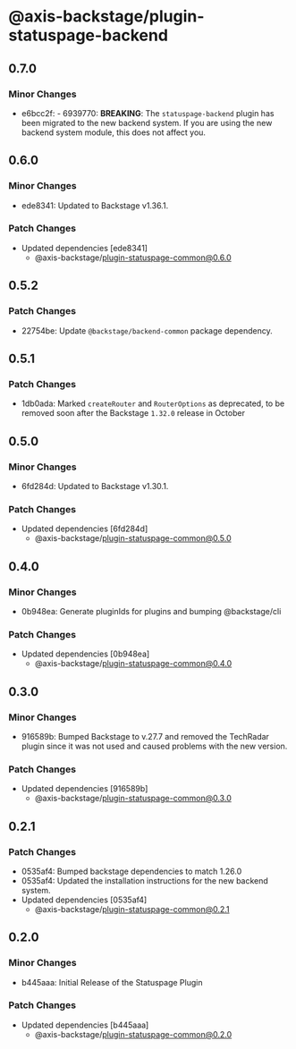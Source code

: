 # @axis-backstage/plugin-statuspage-backend

## 0.7.0

### Minor Changes

- e6bcc2f: - 6939770: **BREAKING**: The `statuspage-backend` plugin has been migrated to the new backend system. If
  you are using the new backend system module, this does not affect you.

## 0.6.0

### Minor Changes

- ede8341: Updated to Backstage v1.36.1.

### Patch Changes

- Updated dependencies [ede8341]
  - @axis-backstage/plugin-statuspage-common@0.6.0

## 0.5.2

### Patch Changes

- 22754be: Update `@backstage/backend-common` package dependency.

## 0.5.1

### Patch Changes

- 1db0ada: Marked `createRouter` and `RouterOptions` as deprecated, to be removed soon after the Backstage `1.32.0` release in October

## 0.5.0

### Minor Changes

- 6fd284d: Updated to Backstage v1.30.1.

### Patch Changes

- Updated dependencies [6fd284d]
  - @axis-backstage/plugin-statuspage-common@0.5.0

## 0.4.0

### Minor Changes

- 0b948ea: Generate pluginIds for plugins and bumping @backstage/cli

### Patch Changes

- Updated dependencies [0b948ea]
  - @axis-backstage/plugin-statuspage-common@0.4.0

## 0.3.0

### Minor Changes

- 916589b: Bumped Backstage to v.27.7 and removed the TechRadar plugin since it was not used and caused problems with the new version.

### Patch Changes

- Updated dependencies [916589b]
  - @axis-backstage/plugin-statuspage-common@0.3.0

## 0.2.1

### Patch Changes

- 0535af4: Bumped backstage dependencies to match 1.26.0
- 0535af4: Updated the installation instructions for the new backend system.
- Updated dependencies [0535af4]
  - @axis-backstage/plugin-statuspage-common@0.2.1

## 0.2.0

### Minor Changes

- b445aaa: Initial Release of the Statuspage Plugin

### Patch Changes

- Updated dependencies [b445aaa]
  - @axis-backstage/plugin-statuspage-common@0.2.0
